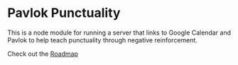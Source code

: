 # Pavlok Punctuality

This is a node module for running a server that links to Google Calendar and Pavlok to help teach punctuality through negative reinforcement.

Check out the [Roadmap](https://github.com/k/pavlok-punctuality/wiki/Roadmap)

